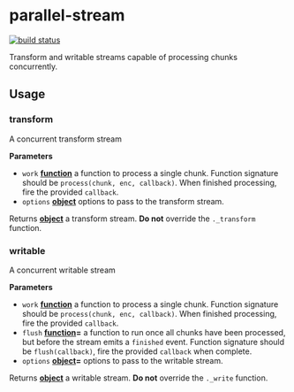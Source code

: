# parallel-stream

[![build status](https://travis-ci.org/rclark/parallel-stream.svg?branch=master)](https://travis-ci.org/rclark/parallel-stream)

Transform and writable streams capable of processing chunks concurrently.

## Usage

### transform

A concurrent transform stream

**Parameters**

-   `work` **[function](https://developer.mozilla.org/en-US/docs/Web/JavaScript/Reference/Statements/function)** a function to process a single chunk. Function
    signature should be `process(chunk, enc, callback)`. When finished processing,
    fire the provided `callback`.
-   `options` **[object](https://developer.mozilla.org/en-US/docs/Web/JavaScript/Reference/Global_Objects/Object)** options to pass to the transform stream.

Returns **[object](https://developer.mozilla.org/en-US/docs/Web/JavaScript/Reference/Global_Objects/Object)** a transform stream. **Do not** override the `._transform` function.

### writable

A concurrent writable stream

**Parameters**

-   `work` **[function](https://developer.mozilla.org/en-US/docs/Web/JavaScript/Reference/Statements/function)** a function to process a single chunk. Function
    signature should be `process(chunk, enc, callback)`. When finished processing,
    fire the provided `callback`.
-   `flush` **[function](https://developer.mozilla.org/en-US/docs/Web/JavaScript/Reference/Statements/function)=** a function to run once all chunks have been
    processed, but before the stream emits a `finished` event. Function signature
    should be `flush(callback)`, fire the provided `callback` when complete.
-   `options` **[object](https://developer.mozilla.org/en-US/docs/Web/JavaScript/Reference/Global_Objects/Object)=** options to pass to the writable stream.

Returns **[object](https://developer.mozilla.org/en-US/docs/Web/JavaScript/Reference/Global_Objects/Object)** a writable stream. **Do not** override the `._write` function.
